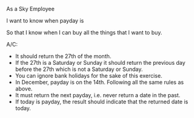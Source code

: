 As a Sky Employee

I want to know when payday is

So that I know when I can buy all the things that I want to buy.

A/C:
- It should return the 27th of the month.
- If the 27th is a Saturday or Sunday it should return the previous day before the 27th which is not a Saturday or Sunday.
- You can ignore bank holidays for the sake of this exercise.
- In December, payday is on the 14th. Following all the same rules as above.
- It must return the next payday, i.e. never return a date in the past.
- If today is payday, the result should indicate that the returned date is today.